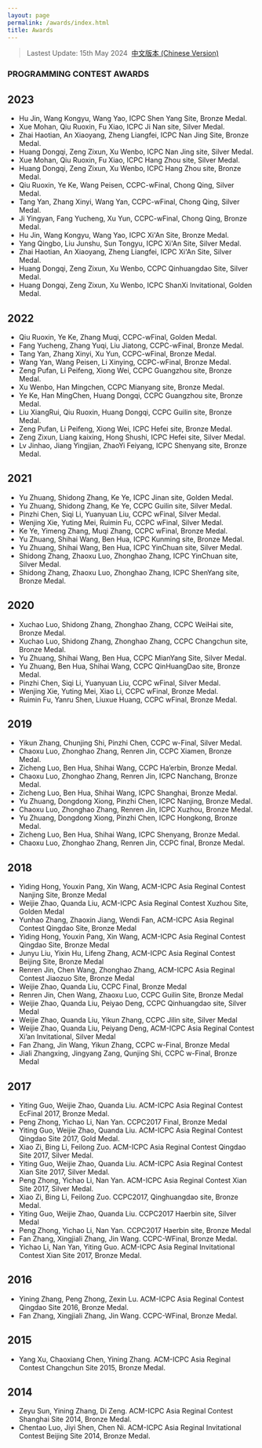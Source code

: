 ```yaml
---
layout: page
permalink: /awards/index.html
title: Awards
---
```


> Lastest Update: 15th May 2024&nbsp;  [中文版本 (Chinese Version)](https://liuyong0076.github.io/liuyong2024.github.io/publications-zh/)

### PROGRAMMING CONTEST AWARDS


  ## 2023
- Hu Jin, Wang Kongyu, Wang Yao, ICPC Shen Yang Site, Bronze Medal.
- Xue Mohan, Qiu Ruoxin, Fu Xiao, ICPC Ji Nan site, Silver Medal.
- Zhai Haotian, An Xiaoyang, Zheng Liangfei, ICPC Nan Jing Site, Bronze Medal.
- Huang Dongqi, Zeng Zixun, Xu Wenbo, ICPC Nan Jing site, Silver Medal.
- Xue Mohan, Qiu Ruoxin, Fu Xiao, ICPC Hang Zhou site, Silver Medal.
- Huang Dongqi, Zeng Zixun, Xu Wenbo, ICPC Hang Zhou site, Bronze Medal.
- Qiu Ruoxin, Ye Ke, Wang Peisen, CCPC-wFinal, Chong Qing, Silver Medal.
- Tang Yan, Zhang Xinyi, Wang Yan, CCPC-wFinal, Chong Qing, Silver Medal.
- Ji Yingyan, Fang Yucheng, Xu Yun, CCPC-wFinal, Chong Qing, Bronze Medal.
- Hu Jin, Wang Kongyu, Wang Yao, ICPC Xi'An Site, Bronze Medal.
- Yang Qingbo, Liu Junshu, Sun Tongyu, ICPC Xi'An Site, Silver Medal.
- Zhai Haotian, An Xiaoyang, Zheng Liangfei, ICPC Xi'An Site, Silver Medal.
- Huang Dongqi, Zeng Zixun, Xu Wenbo, CCPC Qinhuangdao Site, Silver Medal.
- Huang Dongqi, Zeng Zixun, Xu Wenbo, ICPC ShanXi Invitational, Golden Medal.
## 2022
- Qiu Ruoxin, Ye Ke, Zhang Muqi, CCPC-wFinal, Golden Medal.
- Fang Yucheng, Zhang Yuqi, Liu Jiatong, CCPC-wFinal, Bronze Medal.
- Tang Yan, Zhang Xinyi, Xu Yun, CCPC-wFinal, Bronze Medal.
- Wang Yan, Wang Peisen, Li Xinying, CCPC-wFinal, Bronze Medal.
- Zeng Pufan, Li Peifeng, Xiong Wei, CCPC Guangzhou site, Bronze Medal.
- Xu Wenbo, Han Mingchen, CCPC Mianyang site, Bronze Medal.
- Ye Ke, Han MingChen, Huang Dongqi, CCPC Guangzhou site, Bronze Medal.
- Liu XiangRui, Qiu Ruoxin, Huang Dongqi, CCPC Guilin site, Bronze Medal.
- Zeng Pufan, Li Peifeng, Xiong Wei, ICPC Hefei site, Bronze Medal.
- Zeng Zixun, Liang kaixing, Hong Shushi, ICPC Hefei site, Silver Medal.
- Lv Jinhao, Jiang Yingjian, ZhaoYi Feiyang, ICPC Shenyang site, Bronze Medal.
## 2021
- Yu Zhuang, Shidong Zhang, Ke Ye, ICPC Jinan site, Golden Medal.
- Yu Zhuang, Shidong Zhang, Ke Ye, CCPC Guilin site, Silver Medal.
- Pinzhi Chen, Siqi Li, Yuanyuan Liu, CCPC wFinal, Silver Medal.
- Wenjing Xie, Yuting Mei, Ruimin Fu, CCPC wFinal, Silver Medal.
- Ke Ye, Yimeng Zhang, Muqi Zhang, CCPC wFinal, Bronze Medal.
- Yu Zhuang, Shihai Wang, Ben Hua, ICPC Kunming site, Bronze Medal.
- Yu Zhuang, Shihai Wang, Ben Hua, ICPC YinChuan site, Silver Medal.
- Shidong Zhang, Zhaoxu Luo, Zhonghao Zhang, ICPC YinChuan site, Silver Medal.
- Shidong Zhang, Zhaoxu Luo, Zhonghao Zhang, ICPC ShenYang site, Bronze Medal.
## 2020
- Xuchao Luo, Shidong Zhang, Zhonghao Zhang, CCPC WeiHai site, Bronze Medal.
- Xuchao Luo, Shidong Zhang, Zhonghao Zhang, CCPC Changchun site, Bronze Medal.
- Yu Zhuang, Shihai Wang, Ben Hua, CCPC MianYang Site, Silver Medal.
- Yu Zhuang, Ben Hua, Shihai Wang, CCPC QinHuangDao site, Bronze Medal.
- Pinzhi Chen, Siqi Li, Yuanyuan Liu, CCPC wFinal, Silver Medal.
- Wenjing Xie, Yuting Mei, Xiao Li, CCPC wFinal, Bronze Medal.
- Ruimin Fu, Yanru Shen, Liuxue Huang, CCPC wFinal, Bronze Medal.
## 2019
- Yikun Zhang, Chunjing Shi, Pinzhi Chen, CCPC w-Final, Silver Medal.
- Chaoxu Luo, Zhonghao Zhang, Renren Jin, CCPC Xiamen, Bronze Medal.
- Zicheng Luo, Ben Hua, Shihai Wang, CCPC Ha’erbin, Bronze Medal.
- Chaoxu Luo, Zhonghao Zhang, Renren Jin, ICPC Nanchang, Bronze Medal.
- Zicheng Luo, Ben Hua, Shihai Wang, ICPC Shanghai, Bronze Medal.
- Yu Zhuang, Dongdong Xiong, Pinzhi Chen, ICPC Nanjing, Bronze Medal.
- Chaoxu Luo, Zhonghao Zhang, Renren Jin, ICPC Xuzhou, Bronze Medal.
- Yu Zhuang, Dongdong Xiong, Pinzhi Chen, ICPC Hongkong, Bronze Medal.
- Zicheng Luo, Ben Hua, Shihai Wang, ICPC Shenyang, Bronze Medal.
- Chaoxu Luo, Zhonghao Zhang, Renren Jin, CCPC final, Bronze Medal.
## 2018
- Yiding Hong, Youxin Pang, Xin Wang, ACM-ICPC Asia Reginal Contest Nanjing Site, Bronze Medal
- Weijie Zhao, Quanda Liu, ACM-ICPC Asia Reginal Contest Xuzhou Site, Golden Medal
- Yunhao Zhang, Zhaoxin Jiang, Wendi Fan, ACM-ICPC Asia Reginal Contest Qingdao Site, Bronze Medal
- Yiding Hong, Youxin Pang, Xin Wang, ACM-ICPC Asia Reginal Contest Qingdao Site, Bronze Medal
- Junyu Liu, Yixin Hu, Lifeng Zhang, ACM-ICPC Asia Reginal Contest Beijing Site, Bronze Medal
- Renren Jin, Chen Wang, Zhonghao Zhang, ACM-ICPC Asia Reginal Contest Jiaozuo Site, Bronze Medal
- Weijie Zhao, Quanda Liu, CCPC Final, Bronze Medal
- Renren Jin, Chen Wang, Zhaoxu Luo, CCPC Guilin Site, Bronze Medal
- Weijie Zhao, Quanda Liu, Peiyao Deng, CCPC Qinhuangdao site, Silver Medal
- Weijie Zhao, Quanda Liu, Yikun Zhang, CCPC Jilin site, Silver Medal
- Weijie Zhao, Quanda Liu, Peiyang Deng, ACM-ICPC Asia Reginal Contest Xi’an Invitational, Silver Medal
- Fan Zhang, Jin Wang, Yikun Zhang, CCPC w-Final, Bronze Medal
- Jiali Zhangxing, Jingyang Zang, Qunjing Shi, CCPC w-Final, Bronze Medal
## 2017
- Yiting Guo, Weijie Zhao, Quanda Liu. ACM-ICPC Asia Reginal Contest EcFinal 2017, Bronze Medal.
- Peng Zhong, Yichao Li, Nan Yan. CCPC2017 Final, Bronze Medal
- Yiting Guo, Weijie Zhao, Quanda Liu. ACM-ICPC Asia Reginal Contest Qingdao Site 2017, Gold Medal.
- Xiao Zi, Bing Li, Feilong Zuo. ACM-ICPC Asia Reginal Contest Qingdao Site 2017, Silver Medal.
- Yiting Guo, Weijie Zhao, Quanda Liu. ACM-ICPC Asia Reginal Contest Xian Site 2017, Silver Medal.
- Peng Zhong, Yichao Li, Nan Yan. ACM-ICPC Asia Reginal Contest Xian Site 2017, Silver Medal.
- Xiao Zi, Bing Li, Feilong Zuo. CCPC2017, Qinghuangdao site, Bronze Medal.
- Yiting Guo, Weijie Zhao, Quanda Liu. CCPC2017 Haerbin site, Silver Medal
- Peng Zhong, Yichao Li, Nan Yan. CCPC2017 Haerbin site, Bronze Medal
- Fan Zhang, Xingjiali Zhang, Jin Wang. CCPC-WFinal, Bronze Medal.
- Yichao Li, Nan Yan, Yiting Guo. ACM-ICPC Asia Reginal Invitational Contest Xian Site 2017, Bronze Medal.
## 2016
- Yining Zhang, Peng Zhong, Zexin Lu. ACM-ICPC Asia Reginal Contest Qingdao Site 2016, Bronze Medal.
- Fan Zhang, Xingjiali Zhang, Jin Wang. CCPC-WFinal, Bronze Medal.
## 2015
- Yang Xu, Chaoxiang Chen, Yining Zhang. ACM-ICPC Asia Reginal Contest Changchun Site 2015, Bronze Medal.
## 2014
- Zeyu Sun, Yining Zhang, Di Zeng. ACM-ICPC Asia Reginal Contest Shanghai Site 2014, Bronze Medal.
- Chentao Luo, Jiyi Shen, Chen Ni. ACM-ICPC Asia Reginal Invitational Contest Beijing Site 2014, Bronze Medal.
